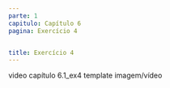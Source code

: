 ```yaml
---
parte: 1
capitulo: Capítulo 6
pagina: Exercício 4


title: Exercício 4
---
```


video capítulo 6.1_ex4
template imagem/vídeo
